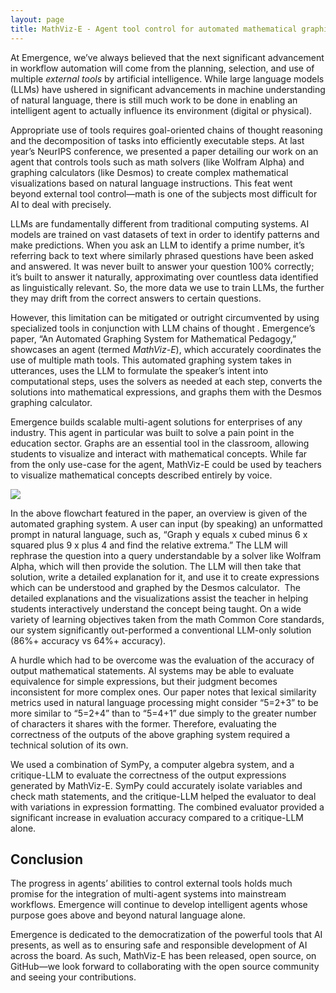 ```yaml
---
layout: page
title: MathViz-E - Agent tool control for automated mathematical graphing.
---
```

At Emergence, we’ve always believed that the next significant advancement in workflow automation will come from the planning, selection, and use of multiple _external tools_ by artificial intelligence. While large language models (LLMs) have ushered in significant advancements in machine understanding of natural language, there is still much work to be done in enabling an intelligent agent to actually influence its environment (digital or physical). 

Appropriate use of tools requires goal-oriented chains of thought reasoning and the decomposition of tasks into efficiently executable steps. At last year’s NeurIPS conference, we presented a paper detailing our work on an agent that controls tools such as math solvers (like Wolfram Alpha) and graphing calculators (like Desmos) to create complex mathematical visualizations based on natural language instructions. This feat went beyond external tool control—math is one of the subjects most difficult for AI to deal with precisely. 

LLMs are fundamentally different from traditional computing systems. AI models are trained on vast datasets of text in order to identify patterns and make predictions. When you ask an LLM to identify a prime number, it’s referring back to text where similarly phrased questions have been asked and answered. It was never built to answer your question 100% correctly; it’s built to answer it naturally, approximating over countless data identified as linguistically relevant. So, the more data we use to train LLMs, the further they may drift from the correct answers to certain questions.

However, this limitation can be mitigated or outright circumvented by using specialized tools in conjunction with LLM chains of thought . Emergence’s paper, “An Automated Graphing System for Mathematical Pedagogy,” showcases an agent (termed _MathViz-E_), which accurately coordinates the use of multiple math tools. This automated graphing system takes in utterances, uses the LLM to formulate the speaker’s intent into computational steps, uses the solvers as needed at each step, converts the solutions into mathematical expressions, and graphs them with the Desmos graphing calculator.  

Emergence builds scalable multi-agent solutions for enterprises of any industry. This agent in particular was built to solve a pain point in the education sector. Graphs are an essential tool in the classroom, allowing students to visualize and interact with mathematical concepts. While far from the only use-case for the agent, MathViz-E could be used by teachers to visualize mathematical concepts described entirely by voice. 

![](https://lh7-us.googleusercontent.com/zQUaeaZLGFAl7CjR3CdX27TfbVPViqRARtcbJYJKahoYiCP4qjMVcAqV6XmZkakADMIE7Qq3MwBY_6rqZxyeixkfcBKWTTW0Drkubh_WqMIIOHRFJUF0y4uPsdQ7sTF1bwbkEuLA7xoX47HFVFiI-Ns)

In the above flowchart featured in the paper, an overview is given of the automated graphing system. A user can input (by speaking) an unformatted prompt in natural language, such as, “Graph y equals x cubed minus 6 x squared plus 9 x plus 4 and find the relative extrema.” The LLM will rephrase the question into a query understandable by a solver like Wolfram Alpha, which will then provide the solution. The LLM will then take that solution, write a detailed explanation for it, and use it to create expressions which can be understood and graphed by the Desmos calculator.  The detailed explanations and the visualizations assist the teacher in helping students interactively understand the concept being taught. On a wide variety of learning objectives taken from the math Common Core standards, our system significantly out-performed a conventional LLM-only solution (86%+ accuracy vs 64%+ accuracy).

A hurdle which had to be overcome was the evaluation of the accuracy of output mathematical statements. AI systems may be able to evaluate equivalence for simple expressions, but their judgment becomes inconsistent for more complex ones. Our paper notes that lexical similarity metrics used in natural language processing might consider “5=2+3” to be more similar to “5=2+4” than to “5=4+1” due simply to the greater number of characters it shares with the former. Therefore, evaluating the correctness of the outputs of the above graphing system required a technical solution of its own.

We used a combination of SymPy, a computer algebra system, and a critique-LLM to evaluate the correctness of the output expressions generated by MathViz-E. SymPy could accurately isolate variables and check math statements, and the critique-LLM helped the evaluator to deal with variations in expression formatting. The combined evaluator provided a significant increase in evaluation accuracy compared to a critique-LLM alone.

## Conclusion

The progress in agents’ abilities to control external tools holds much promise for the integration of multi-agent systems into mainstream workflows. Emergence will continue to develop intelligent agents whose purpose goes above and beyond natural language alone.

Emergence is dedicated to the democratization of the powerful tools that AI presents, as well as to ensuring safe and responsible development of AI across the board. As such, MathViz-E has been released, open source, on GitHub—we look forward to collaborating with the open source community and seeing your contributions.
